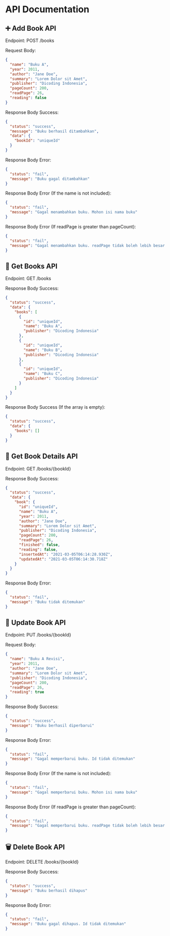 # API Documentation

## ➕ Add Book API

Endpoint: POST /books

Request Body:

```json
{
  "name": "Buku A",
  "year": 2011,
  "author": "Jane Doe",
  "summary": "Lorem Dolor sit Amet",
  "publisher": "Dicoding Indonesia",
  "pageCount": 200,
  "readPage": 26,
  "reading": false
}
```

Response Body Success:

```json
{
  "status": "success",
  "message": "Buku berhasil ditambahkan",
  "data": {
    "bookId": "uniqueId"
  }
}
```

Response Body Error:

```json
{
  "status": "fail",
  "message": "Buku gagal ditambahkan"
}
```

Response Body Error (If the name is not included):

```json
{
  "status": "fail",
  "message": "Gagal menambahkan buku. Mohon isi nama buku"
}
```

Response Body Error (If readPage is greater than pageCount):

```json
{
  "status": "fail",
  "message": "Gagal menambahkan buku. readPage tidak boleh lebih besar dari pageCount"
}
```

## 📖 Get Books API

Endpoint: GET /books

Response Body Success:

```json
{
  "status": "success",
  "data": {
    "books": [
      {
        "id": "uniqueId",
        "name": "Buku A",
        "publisher": "Dicoding Indonesia"
      },
      {
        "id": "uniqueId",
        "name": "Buku B",
        "publisher": "Dicoding Indonesia"
      },
      {
        "id": "uniqueId",
        "name": "Buku C",
        "publisher": "Dicoding Indonesia"
      }
    ]
  }
}
```

Response Body Success (If the array is empty):

```json
{
  "status": "success",
  "data": {
    "books": []
  }
}
```

## 🔎 Get Book Details API

Endpoint: GET /books/{bookId}

Response Body Success:

```json
{
  "status": "success",
  "data": {
    "book": {
      "id": "uniqueId",
      "name": "Buku A",
      "year": 2011,
      "author": "Jane Doe",
      "summary": "Lorem Dolor sit Amet",
      "publisher": "Dicoding Indonesia",
      "pageCount": 200,
      "readPage": 26,
      "finished": false,
      "reading": false,
      "insertedAt": "2021-03-05T06:14:28.930Z",
      "updatedAt": "2021-03-05T06:14:30.718Z"
    }
  }
}
```

Response Body Error:

```json
{
  "status": "fail",
  "message": "Buku tidak ditemukan"
}
```

## 🔄 Update Book API

Endpoint: PUT /books/{bookId}

Request Body:

```json
{
  "name": "Buku A Revisi",
  "year": 2011,
  "author": "Jane Doe",
  "summary": "Lorem Dolor sit Amet",
  "publisher": "Dicoding Indonesia",
  "pageCount": 200,
  "readPage": 26,
  "reading": true
}
```

Response Body Success:

```json
{
  "status": "success",
  "message": "Buku berhasil diperbarui"
}
```

Response Body Error:

```json
{
  "status": "fail",
  "message": "Gagal memperbarui buku. Id tidak ditemukan"
}
```

Response Body Error (If the name is not included):

```json
{
  "status": "fail",
  "message": "Gagal memperbarui buku. Mohon isi nama buku"
}
```

Response Body Error (If readPage is greater than pageCount):

```json
{
  "status": "fail",
  "message": "Gagal memperbarui buku. readPage tidak boleh lebih besar dari pageCount"
}
```

## 🗑️ Delete Book API

Endpoint: DELETE /books/{bookId}

Response Body Success:

```json
{
  "status": "success",
  "message": "Buku berhasil dihapus"
}
```

Response Body Error:

```json
{
  "status": "fail",
  "message": "Buku gagal dihapus. Id tidak ditemukan"
}
```
